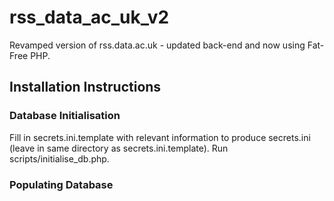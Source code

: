# rss_data_ac_uk_v2
Revamped version of rss.data.ac.uk - updated back-end and now using Fat-Free PHP.
## Installation Instructions
### Database Initialisation
Fill in secrets.ini.template with relevant information to produce secrets.ini (leave in same directory as secrets.ini.template).  Run scripts/initialise_db.php.
### Populating Database
